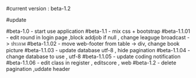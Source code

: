 #current version : beta-1.2

#update

#beta-1.0 - start use application
#beta-1.1 - mix css + bootstrap
#beta-1.1.01 - edit round in login page  ,block addjob if null , change leaguge broadcast -> ประกาศ
#beta-1.1.02 - move web-footer from table -> div, change book picture
#beta-1.1.03 - update database utf-8 , hide pagination
#beta-1.1.04 - change database to use , utf-8
#beta-1.1.05 - update coding notification
#beta-1.1.06 - edit class in register , editscore , web
#beta-1.2 - delete pagination ,uddate header